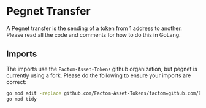 # Pegnet Transfer

A Pegnet transfer is the sending of a token from 1 address to another. Please read all the code and comments for how to do this in GoLang.

## Imports

The imports use the `Factom-Asset-Tokens` github organization, but pegnet is currently using a fork. Please do the following to ensure your imports are correct:

```bash
go mod edit -replace github.com/Factom-Asset-Tokens/factom=github.com/Emyrk/factom@rcd_full
go mod tidy
```